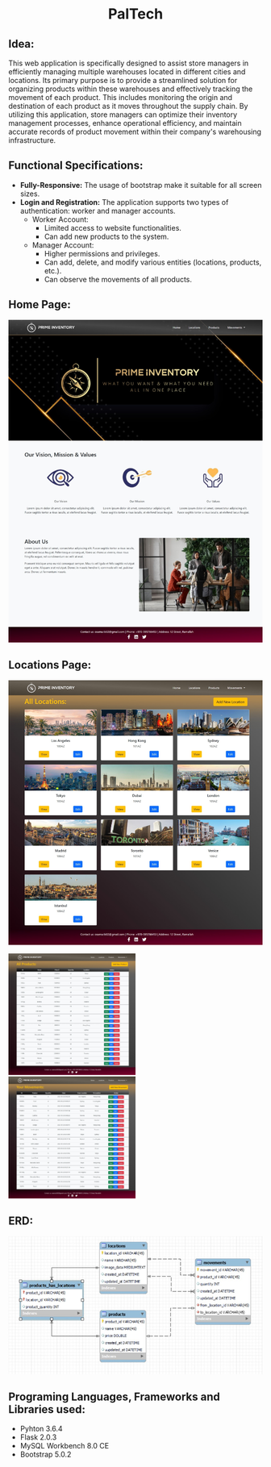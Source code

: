 <div align="center">
  <h1> PalTech </h1>
</div>

## Idea:
This web application is specifically designed to assist store managers in efficiently managing multiple warehouses located in different cities and locations. Its primary purpose is to provide a streamlined solution for organizing products within these warehouses and effectively tracking the movement of each product. This includes monitoring the origin and destination of each product as it moves throughout the supply chain. By utilizing this application, store managers can optimize their inventory management processes, enhance operational efficiency, and maintain accurate records of product movement within their company's warehousing infrastructure.


## Functional Specifications:
- **Fully-Responsive:** The usage of bootstrap make it suitable for all screen sizes.
- **Login and Registration:** The application supports two types of authentication: worker and manager accounts.
  - Worker Account:
    - Limited access to website functionalities.
    - Can add new products to the system.
  - Manager Account:
    - Higher permissions and privileges.
    - Can add, delete, and modify various entities (locations, products, etc.).
    - Can observe the movements of all products.



## Home Page:
![Home Page Screenshot](https://github.com/OsamaTbaileh/PrimeInventory/blob/main/static/assets/home_page.jpeg)

## Locations Page:
![Locations Page Screenshot](https://github.com/OsamaTbaileh/PrimeInventory/blob/main/static/assets/locations_page.jpeg)


<p float="left">
  <img src="https://github.com/OsamaTbaileh/PrimeInventory/blob/main/static/assets/products_page.jpeg" alt="Products Page Screenshot" width="50%" />
  <img src="https://github.com/OsamaTbaileh/PrimeInventory/blob/main/static/assets/movements_page.jpeg" alt="Movements Page Screenshot" width="50%" />
</p>



## ERD:
![ERD Diagram](https://github.com/OsamaTbaileh/PrimeInventory/blob/main/static/assets/ERD_diagram.jpg)




## Programing Languages, Frameworks and Libraries used:
- Pyhton 3.6.4
- Flask 2.0.3
- MySQL Workbench 8.0 CE
- Bootstrap 5.0.2
